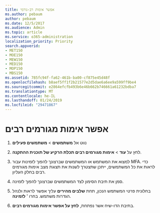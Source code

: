```yaml
---
title: אפשר אימות רב-גורמי
ms.author: pebaum
author: pebaum
ms.date: 12/5/2017
ms.audience: Admin
ms.topic: article
ms.service: o365-administration
localization_priority: Priority
search.appverid:
- MET150
- MOE150
- MEW150
- MED150
- MOP150
- MBS150
ms.assetid: 785fc94f-fa62-461b-ba00-cf875e45d48f
ms.openlocfilehash: b8aef5ff1f2b21577e2d5dae6a6ee9a599ff9be4
ms.sourcegitcommit: e2864efcfb493b6e46b662b746661a61232bdba7
ms.translationtype: MT
ms.contentlocale: he-IL
ms.lasthandoff: 01/24/2019
ms.locfileid: "29471867"
---
```

# <a name="enable-multi-factor-authentication"></a>אפשר אימות מגורמים רבים

1. נווט אל **משתמשים** \> **משתמשים פעילים**
    
2. לחץ על **עוד** \> **אימות מגורמים רבים תכלת הרקיע של תוכנית ההתקנה**. 
    
3. למצוא את המשתמש או המשתמשים שברצונך להפוך לזמינות עבור MFA. כדי לראות את כל המשתמשים, ייתכן שתצטרך לשנות את תצוגת מצב אימות מגורמים רבים בחלק העליון.
    
4. סמן את תיבת הסימון לצד המשתמשים שברצונך להפוך לזמינה.
    
5.  בחלונית פרטי המשתמש הנכון, תחת **שלבים מהירים** עליך אפשר לראות ולנהל הגדרות משתמש. בחרו ' **לזמינה**. 
    
6. בתיבת הדו-שיח אשר נפתחת, **לחץ על אפשר אימות מגורמים רבים**. 
    

